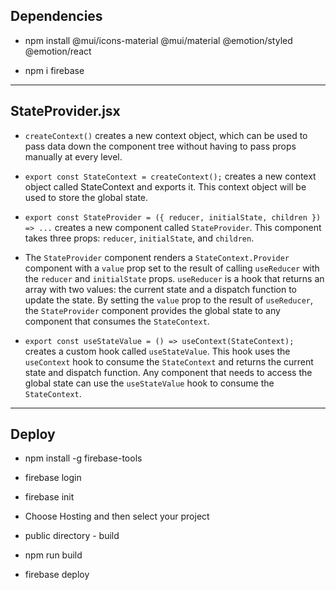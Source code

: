 ## Dependencies

- npm install @mui/icons-material @mui/material @emotion/styled @emotion/react

- npm i firebase

---

## StateProvider.jsx

- `createContext()` creates a new context object, which can be used to pass data down the component tree without having to pass props manually at every level.

- `export const StateContext = createContext();` creates a new context object called StateContext and exports it. This context object will be used to store the global state.

- `export const StateProvider = ({ reducer, initialState, children }) => ...` creates a new component called `StateProvider`. This component takes three props: `reducer`, `initialState`, and `children`.

- The `StateProvider` component renders a `StateContext.Provider` component with a `value` prop set to the result of calling `useReducer` with the `reducer` and `initialState` props. `useReducer` is a hook that returns an array with two values: the current state and a dispatch function to update the state. By setting the `value` prop to the result of `useReducer`, the `StateProvider` component provides the global state to any component that consumes the `StateContext`.

- `export const useStateValue = () => useContext(StateContext);` creates a custom hook called `useStateValue`. This hook uses the `useContext` hook to consume the `StateContext` and returns the current state and dispatch function. Any component that needs to access the global state can use the `useStateValue` hook to consume the `StateContext`.

---

## Deploy

- npm install -g firebase-tools

- firebase login

- firebase init

- Choose Hosting and then select your project

- public directory - build

- npm run build

- firebase deploy
